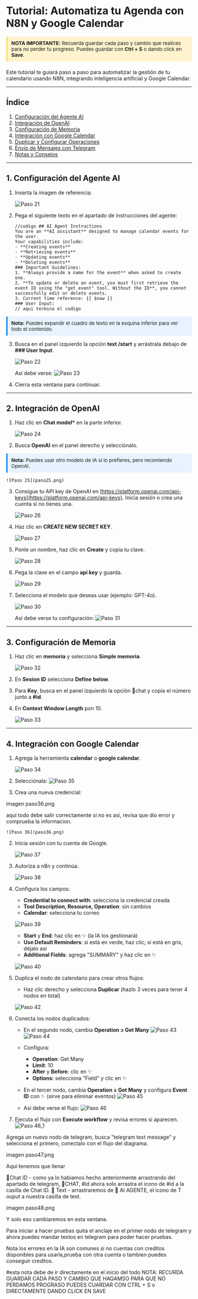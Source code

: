 

# Tutorial: Automatiza tu Agenda con N8N y Google Calendar

<div style="background-color:#fff3cd; border-left:4px solid #ffe066; padding:10px; margin-bottom:20px; font-size:0.95em">
<b>NOTA IMPORTANTE:</b> Recuerda guardar cada paso y cambio que realices para no perder tu progreso. Puedes guardar con <b>Ctrl + S</b> o dando click en <b>Save</b>.
</div>

Este tutorial te guiará paso a paso para automatizar la gestión de tu calendario usando N8N, integrando inteligencia artificial y Google Calendar.

---

## Índice
1. [Configuración del Agente AI](#configuracion-agente-ai)
2. [Integración de OpenAI](#integracion-openai)
3. [Configuración de Memoria](#configuracion-memoria)
4. [Integración con Google Calendar](#integracion-calendar)
5. [Duplicar y Configurar Operaciones](#duplicar-operaciones)
6. [Envío de Mensajes con Telegram](#telegram)
7. [Notas y Consejos](#notas)

---

## 1. <a name="configuracion-agente-ai"></a>Configuración del Agente AI

1. Inserta la imagen de referencia:
   
	![Paso 21](paso21.png)

2. Pega el siguiente texto en el apartado de instrucciones del agente:

	```
	//codigo ## AI Agent Instructions
	You are an **AI assistant** designed to manage calendar events for the user.
	Your capabilities include:
	- **Creating events**
	- **Retrieving events**
	- **Updating events**
	- **Deleting events**
	### Important Guidelines:
	1. **Always provide a name for the event** when asked to create one.
	2. **To update or delete an event, you must first retrieve the event ID using the "get event" tool. Without the ID**, you cannot successfully edit or delete events.
	3. Current time reference: {{ $now }}
	### User Input:
	// aqui termina el codigo
	```

<div style="background-color:#e7f3fe; border-left:4px solid #2196F3; padding:10px; margin:10px 0; font-size:0.95em">
<b>Nota:</b> Puedes expandir el cuadro de texto en la esquina inferior para ver todo el contenido.
</div>

3. Busca en el panel izquierdo la opción <b>text /start</b> y arrástrala debajo de <b>### User Input</b>.

	![Paso 22](paso22.png)

	Así debe verse:
	![Paso 23](paso23.png)

4. Cierra esta ventana para continuar.

---

## 2. <a name="integracion-openai"></a>Integración de OpenAI

1. Haz clic en <b>Chat model*</b> en la parte inferior.
   
	![Paso 24](paso24.png)

2. Busca <b>OpenAI</b> en el panel derecho y selecciónalo.

<div style="background-color:#e7f3fe; border-left:4px solid #2196F3; padding:10px; margin:10px 0; font-size:0.95em">
<b>Nota:</b> Puedes usar otro modelo de IA si lo prefieres, pero recomiendo OpenAI.
</div>

	![Paso 25](paso25.png)

3. Consigue tu API key de OpenAI en [https://platform.openai.com/api-keys](https://platform.openai.com/api-keys). Inicia sesión o crea una cuenta si no tienes una.

	![Paso 26](paso26.png)

4. Haz clic en <b>CREATE NEW SECRET KEY</b>.
   
	![Paso 27](paso27.png)

5. Ponle un nombre, haz clic en <b>Create</b> y copia tu clave.
   
	![Paso 28](paso28.png)

6. Pega la clave en el campo <b>api key</b> y guarda.
   
	![Paso 29](paso29.png)

7. Selecciona el modelo que deseas usar (ejemplo: GPT-4o).
   
	![Paso 30](paso.30.png)

	Así debe verse tu configuración:
	![Paso 31](paso31.png)

---

## 3. <a name="configuracion-memoria"></a>Configuración de Memoria

1. Haz clic en <b>memoria</b> y selecciona <b>Simple memoria</b>.
   
	![Paso 32](paso32.png)

2. En <b>Sesion ID</b> selecciona <b>Define below</b>.
3. Para <b>Key</b>, busca en el panel izquierdo la opción 🎲chat y copia el número junto a <b>#id</b>.
4. En <b>Context Window Length</b> pon 10.

	![Paso 33](paso33.png)

---

## 4. <a name="integracion-calendar"></a>Integración con Google Calendar

1. Agrega la herramienta <b>calendar</b> o <b>google calendar</b>.
   
	![Paso 34](paso34.png)

2. Selecciónala:
	![Paso 35](paso35.png)

3. Crea una nueva credencial:

imagen paso36.png

aqui todo debe salir correctamente si no es asi, revisa que dio error y comprueba la informacion. 

	![Paso 36](paso36.png)
2. Inicia sesión con tu cuenta de Google.
   
	![Paso 37](paso37.png)
3. Autoriza a n8n y continúa.
   
	![Paso 38](paso38.png)
4. Configura los campos:
	- <b>Credential to connect with</b>: selecciona la credencial creada
	- <b>Tool Description, Resource, Operation</b>: sin cambios
	- <b>Calendar</b>: selecciona tu correo

	![Paso 39](paso39.png)
	- <b>Start</b> y <b>End</b>: haz clic en ✨ (la IA los gestionará)
	- <b>Use Default Reminders</b>: si está en verde, haz clic; si está en gris, déjalo así
	- <b>Additional Fields</b>: agrega "SUMMARY" y haz clic en ✨

	![Paso 40](paso40.png)
5. Duplica el nodo de calendario para crear otros flujos:
	- Haz clic derecho y selecciona <b>Duplicar</b> (hazlo 3 veces para tener 4 nodos en total)

	![Paso 42](paso42.png)
6. Conecta los nodos duplicados:
	- En el segundo nodo, cambia <b>Operation</b> a <b>Get Many</b>
	![Paso 43](paso43.png)
	![Paso 44](paso44.png)
	- Configura:
	  - <b>Operation</b>: Get Many
	  - <b>Limit</b>: 10
	  - <b>After</b> y <b>Before</b>: clic en ✨
	  - <b>Options</b>: selecciona "Field" y clic en ✨

	- En el tercer nodo, cambia <b>Operation</b> a <b>Get Many</b> y configura <b>Event ID</b> con ✨ (sirve para eliminar eventos)
	![Paso 45](paso45.png)

	- Así debe verse el flujo:
	![Paso 46](paso46.png)

7. Ejecuta el flujo con <b>Execute workflow</b> y revisa errores si aparecen.
	![Paso 46_1](paso46_1.png)

Agrega un nuevo nodo de telegram, busca "telegram text message" y selecciona el primero, conectalo con el flujo del diagrama.

imagen paso47.png

Aqui tenemos que llenar 

💠Chat ID - como ya lo habiamos hecho anteriormente arrastrando del apartado de telegram, 🎲CHAT, #id ahora solo arrastra el icono de #id a la casilla de Chat ID.
💠 Text - arrastraremos de 🤖 AI AGENTE, el icono de T ouput a nuestra casilla de text.

imagen paso48.png

Y solo eso cambiaremos en esta ventana.

Para iniciar a hacer pruebas quita el anclaje en el primer nodo de telegram y ahora puedes mandar textos en telegram para poder hacer pruebas. 

Nota los errores en la IA son comunes si no cuentas con creditos disponibles para usarla,prueba con otra cuenta o tambien puedes conseguir creditos. 






#esta nota debe de ir directamente en el inicio del todo NOTA: RECURDA GUARDAR CADA PASO Y CAMBIO QUE HAGAMSO PARA QUE NO PERDAMOS PROGRASO PUEDES CUARDAR CON CTRL + S o DIRECTAMENTE DANDO CLICK EN SAVE 



